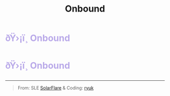 ﻿---
lang: en-US
title: Onbound
prev: Guesser
next: Rebound
---
# <font color=#baaae9>ðŸ›¡ï¸ <b>Onbound</b></font> <Badge text="Guesser" type="tip" vertical="middle"/>
# <font color=#baaae9>ðŸ›¡ï¸ <b>Onbound</b></font> <Badge text="Guesser" type="tip" vertical="middle"/>
---

> From: SLE [SolarFlare](#) & Coding: [ryuk](#)

